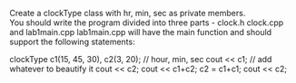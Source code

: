 Create a clockType class with hr, min, sec as private members.  
You should write the program divided into three parts -  clock.h clock.cpp and lab1main.cpp
lab1main.cpp will have the main function and should support the following statements:
 
clockType c1(15, 45, 30), c2(3, 20);  // hour, min, sec
cout << c1;   // add whatever to beautify it
cout << c2;
cout << c1+c2;
c2 = c1+c1;
cout << c2;
